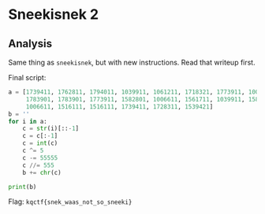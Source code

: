 # Sneekisnek 2

## Analysis

Same thing as `sneekisnek`, but with new instructions. Read that writeup first.

Final script:

```py
a = [1739411, 1762811, 1794011, 1039911, 1061211, 1718321, 1773911, 1006611, 1516111, 1739411, 1582801, 1506121,
     1783901, 1783901, 1773911, 1582801, 1006611, 1561711, 1039911, 1582801, 1773911, 1561711, 1582801, 1773911,
     1006611, 1516111, 1516111, 1739411, 1728311, 1539421] 
b = ''
for i in a:
    c = str(i)[::-1]
    c = c[:-1]
    c = int(c)
    c ^= 5
    c -= 55555
    c //= 555
    b += chr(c)

print(b)
```

Flag: `kqctf{snek_waas_not_so_sneeki}`
